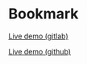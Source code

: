 # Bookmark

[Live demo (gitlab)](https://w973.gitlab.io/bookmark)

[Live demo (github)](https://nuckle.github.io/bookmark)
